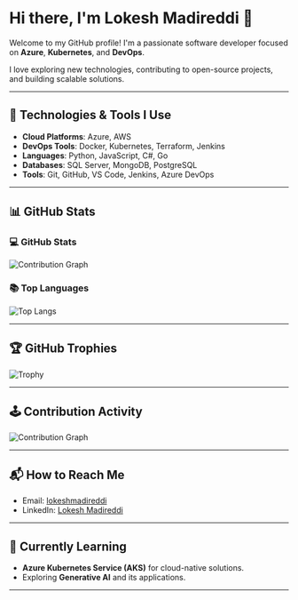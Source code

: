 # Hi there, I'm Lokesh Madireddi 👋

Welcome to my GitHub profile! I'm a passionate software developer focused on **Azure**, **Kubernetes**, and **DevOps**.

I love exploring new technologies, contributing to open-source projects, and building scalable solutions.

---

## 🔧 Technologies & Tools I Use

- **Cloud Platforms**: Azure, AWS
- **DevOps Tools**: Docker, Kubernetes, Terraform, Jenkins
- **Languages**: Python, JavaScript, C#, Go
- **Databases**: SQL Server, MongoDB, PostgreSQL
- **Tools**: Git, GitHub, VS Code, Jenkins, Azure DevOps

---

## 📊 GitHub Stats

### 💻 GitHub Stats

![Contribution Graph](https://github-readme-activity-graph.vercel.app/graph?username=lokesh-madireddi&radius=16&theme=react&area=true&order=5&hide=issues,pulls)


### 📚 Top Languages

![Top Langs](https://github-readme-stats.vercel.app/api/top-langs/?username=lokesh-madireddi&layout=compact)

---

## 🏆 GitHub Trophies

![Trophy](https://github-profile-trophy.vercel.app/?username=lokesh-madireddi)

---

## 🕹️ Contribution Activity

![Contribution Graph](https://github-readme-activity-graph.vercel.app/graph?username=lokesh-madireddi&radius=16&theme=blue&area=true&order=5&hide=issues,pulls)

---

## 📬 How to Reach Me

- Email: [lokeshmadireddi](mailto:lokeshmadireddi2000@gmail.com)
- LinkedIn: [Lokesh Madireddi](https://www.linkedin.com/in/lokesh-madireddi)

---

## 🎯 Currently Learning

- **Azure Kubernetes Service (AKS)** for cloud-native solutions.
- Exploring **Generative AI** and its applications.

---
